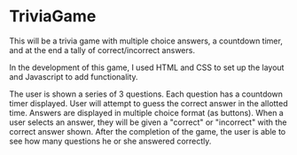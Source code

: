 # TriviaGame
This will be a trivia game with multiple choice answers, a countdown timer, and at the end a tally of correct/incorrect answers.

In the development of this game, I used HTML and CSS to set up the layout and Javascript to add functionality.  

The user is shown a series of 3 questions.  Each question has a countdown timer displayed.  User will attempt to guess the correct answer in the allotted time.  Answers are displayed in multiple choice format (as buttons).  When a user selects an answer, they will be given a "correct" or "incorrect" with the correct answer shown.  After the completion of the game, the user is able to see how many questions he or she answered correctly.   
